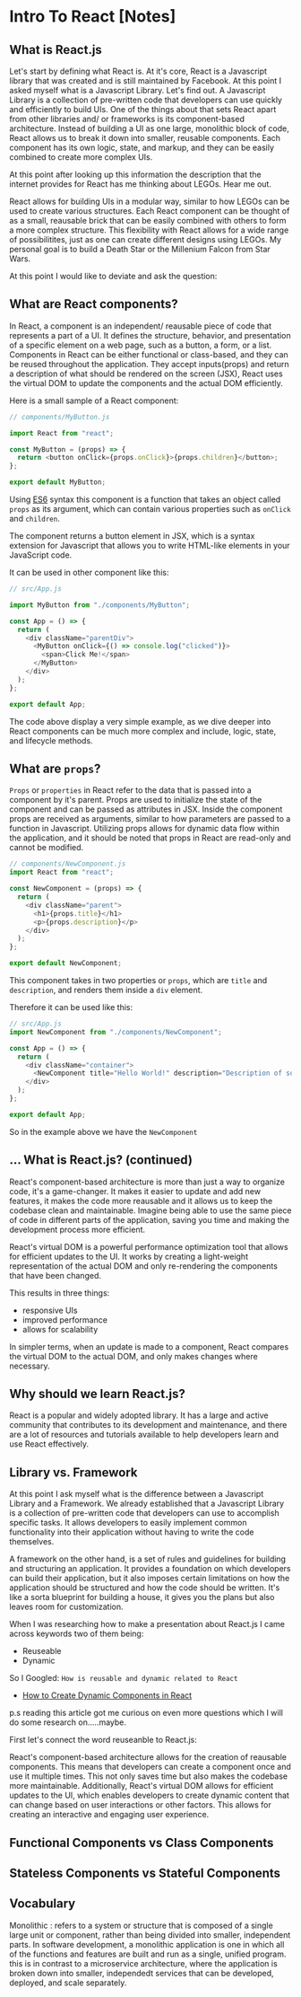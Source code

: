 # Intro To React [Notes]

## What is React.js

Let's start by defining what React is. At it's core, React is a Javascript library that was created and is still maintained by Facebook. At this point I asked myself what is a Javascript Library. Let's find out. A Javascript Library is a collection of pre-written code that developers can use quickly and efficiently to build UIs. One of the things about that sets React apart from other libraries and/ or frameworks is its component-based architecture. Instead of building a UI as one large, monolithic block of code, React allows us to break it down into smaller, reusable components. Each component has its own logic, state, and markup, and they can be easily combined to create more complex UIs.

At this point after looking up this information the description that the internet provides for React has me thinking about LEGOs. Hear me out.

React allows for building UIs in a modular way, similar to how LEGOs can be used to create various structures. Each React component can be thought of as a small, reausable brick that can be easily combined with others to form a more complex structure. This flexibility with React allows for a wide range of possibilitites, just as one can create different designs using LEGOs. My personal goal is to build a Death Star or the Millenium Falcon from Star Wars.

At this point I would like to deviate and ask the question:

## What are React components?

In React, a component is an independent/ reausable piece of code that represents a part of a UI. It defines the structure, behavior, and presentation of a specific element on a web page, such as a button, a form, or a list. Components in React can be either functional or class-based, and they can be reused throughout the application. They accept inputs(props) and return a description of what should be rendered on the screen (JSX), React uses the virtual DOM to update the components and the actual DOM efficiently.

Here is a small sample of a React component:

```js
// components/MyButton.js

import React from "react";

const MyButton = (props) => {
  return <button onClick={props.onClick}>{props.children}</button>;
};

export default MyButton;
```

Using [ES6](http://es6-features.org/) syntax this component is a function that takes an object called `props` as its argument, which can contain various properties such as `onClick` and `children`.

The component returns a button element in JSX, which is a syntax extension for Javascript that allows you to write HTML-like elements in your JavaScript code.

It can be used in other component like this:

```js
// src/App.js

import MyButton from "./components/MyButton";

const App = () => {
  return (
    <div className="parentDiv">
      <MyButton onClick={() => console.log("clicked")}>
        <span>Click Me!</span>
      </MyButton>
    </div>
  );
};

export default App;
```

The code above display a very simple example, as we dive deeper into React components can be much more complex and include, logic, state, and lifecycle methods.

## What are `props`?

`Props` or `properties` in React refer to the data that is passed into a component by it's parent. Props are used to initialize the state of the component and can be passed as attributes in JSX. Inside the component props are received as arguments, similar to how parameters are passed to a function in Javascript. Utilizing props allows for dynamic data flow within the application, and it should be noted that props in React are read-only and cannot be modified.

```js
// components/NewComponent.js
import React from "react";

const NewComponent = (props) => {
  return (
    <div className="parent">
      <h1>{props.title}</h1>
      <p>{props.description}</p>
    </div>
  );
};

export default NewComponent;
```

This component takes in two properties or `props`, which are `title` and `description`, and renders them inside a `div` element.

Therefore it can be used like this:

```js
// src/App.js
import NewComponent from "./components/NewComponent";

const App = () => {
  return (
    <div className="container">
      <NewComponent title="Hello World!" description="Description of something will go here." />
    </div>
  );
};

export default App;
```

So in the example above we have the `NewComponent`

## ... What is React.js? (continued)

React's component-based architecture is more than just a way to organize code, it's a game-changer. It makes it easier to update and add new features, it makes the code more reausable and it allows us to keep the codebase clean and maintainable. Imagine being able to use the same piece of code in different parts of the application, saving you time and making the development process more efficient.

React's virtual DOM is a powerful performance optimization tool that allows for efficient updates to the UI. It works by creating a light-weight representation of the actual DOM and only re-rendering the components that have been changed.

This results in three things:

- responsive UIs
- improved performance
- allows for scalability

In simpler terms, when an update is made to a component, React compares the virtual DOM to the actual DOM, and only makes changes where necessary.

## Why should we learn React.js?

React is a popular and widely adopted library. It has a large and active community that contributes to its development and maintenance, and there are a lot of resources and tutorials available to help developers learn and use React effectively.

## Library vs. Framework

At this point I ask myself what is the difference between a Javascript Library and a Framework. We already established that a Javascript Library is a collection of pre-written code that developers can use to accomplish specific tasks. It allows developers to easily implement common functionality into their application without having to write the code themselves.

A framework on the other hand, is a set of rules and guidelines for building and structuring an application. It provides a foundation on which developers can build their application, but it also imposes certain limitations on how the application should be structured and how the code should be written. It's like a sorta blueprint for building a house, it gives you the plans but also leaves room for customization.

When I was researching how to make a presentation about React.js I came across keywords two of them being:

- Reuseable
- Dynamic

So I Googled: `How is reusable and dynamic related to React`

- [How to Create Dynamic Components in React](https://www.educative.io/answers/how-to-create-dynamic-components-in-react)

p.s reading this article got me curious on even more questions which I will do some research on.....maybe.

First let's connect the word reuseanble to React.js:

React's component-based architecture allows for the creation of reausable components. This means that developers can create a component once and use it multiple times. This not only saves time but also makes the codebase more maintainable. Additionally, React's virtual DOM allows for efficient updates to the UI, which enables developers to create dynamic content that can change based on user interactions or other factors. This allows for creating an interactive and engaging user experience.

## Functional Components vs Class Components

## Stateless Components vs Stateful Components

## Vocabulary

Monolithic
: refers to a system or structure that is composed of a single large unit or component, rather than being divided into smaller, independent parts. In software development, a monolithic application is one in which all of the functions and features are built and run as a single, unified program. this is in contrast to a microservice architecture, where the application is broken down into smaller, independedt services that can be developed, deployed, and scale separately.
